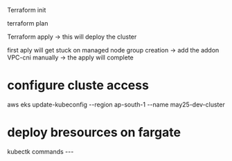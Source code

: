 Terraform init

terraform plan

Terraform apply -> this will deploy the cluster

first aply will get stuck on managed node group creation 
-> add the addon VPC-cni manually 
-> the apply will complete


# configure cluste access

aws eks update-kubeconfig --region ap-south-1  --name may25-dev-cluster

# deploy bresources on fargate

kubectk commands --- 

